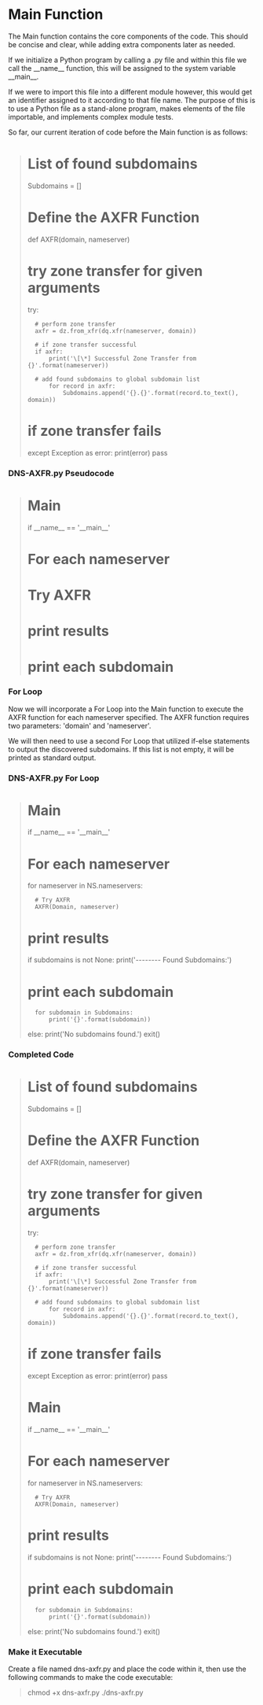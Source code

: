 # Main Function

The Main function contains the core components of the code. This should be concise and clear, while adding extra components later as needed.

If we initialize a Python program by calling a .py file and within this file we call the \_\_name\_\_ function, this will be assigned to the system variable \_\_main\_\_.

If we were to import this file into a different module however, this would get an identifier assigned to it according to that file name. The purpose of this is to use a Python file as a stand-alone program, makes elements of the file importable, and implements complex module tests.

So far, our current iteration of code before the Main function is as follows:

># List of found subdomains
>Subdomains = \[]
>
># Define the AXFR Function
>def AXFR(domain, nameserver)
>
>	# try zone transfer for given arguments
>	try:
>		
>		# perform zone transfer
>		axfr = dz.from_xfr(dq.xfr(nameserver, domain))
>		
>		# if zone transfer successful
>		if axfr:
>			print('\[\*] Successful Zone Transfer from {}'.format(nameserver))
>		
>		# add found subdomains to global subdomain list
>			for record in axfr:
>				Subdomains.append('{}.{}'.format(record.to_text(), domain))
>		
>	# if zone transfer fails
>	except Exception as error:
>		print(error)
>		pass

### DNS-AXFR.py Pseudocode

># Main
>if \_\_name\_\_ == '\_\_main\_\_'
>
>	# For each nameserver
>	# Try AXFR
>	# print results
>	# print each subdomain

### For Loop

Now we will incorporate a For Loop into the Main function to execute the AXFR function for each nameserver specified. The AXFR function requires two parameters: 'domain' and 'nameserver'.

We will then need to use a second For Loop that utilized if-else statements to output the discovered subdomains. If this list is not empty, it will be printed as standard output.

### DNS-AXFR.py For Loop

># Main
>if \_\_name\_\_ == '\_\_main\_\_'
>
>	# For each nameserver
>	for nameserver in NS.nameservers:
>	
>		# Try AXFR
>		AXFR(Domain, nameserver)
>		
>	# print results
>	if subdomains is not None:
>		print('-------- Found Subdomains:')
>		
>	# print each subdomain
>		for subdomain in Subdomains:
>			print('{}'.format(subdomain))
>			
>	else:
>		print('No subdomains found.')
>		exit()

### Completed Code

># List of found subdomains
>Subdomains = \[]
>
># Define the AXFR Function
>def AXFR(domain, nameserver)
>
>	# try zone transfer for given arguments
>	try:
>		
>		# perform zone transfer
>		axfr = dz.from_xfr(dq.xfr(nameserver, domain))
>		
>		# if zone transfer successful
>		if axfr:
>			print('\[\*] Successful Zone Transfer from {}'.format(nameserver))
>		
>		# add found subdomains to global subdomain list
>			for record in axfr:
>				Subdomains.append('{}.{}'.format(record.to_text(), domain))
>		
>	# if zone transfer fails
>	except Exception as error:
>		print(error)
>		pass
>
># Main
>if \_\_name\_\_ == '\_\_main\_\_'
>
>	# For each nameserver
>	for nameserver in NS.nameservers:
>	
>		# Try AXFR
>		AXFR(Domain, nameserver)
>		
>	# print results
>	if subdomains is not None:
>		print('-------- Found Subdomains:')
>		
>	# print each subdomain
>		for subdomain in Subdomains:
>			print('{}'.format(subdomain))
>			
>	else:
>		print('No subdomains found.')
>		exit()

### Make it Executable

Create a file named dns-axfr.py and place the code within it, then use the following commands to make the code executable:

>chmod +x dns-axfr.py
>./dns-axfr.py

